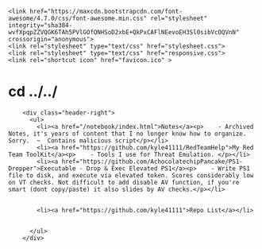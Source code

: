 <html>
<style>
footer {text-align: center;}
h2 {font-size: 12px;}
</style>
  <head>
    <meta charset="utf-8">
    <meta name="viewport" content="width=device-width, initial-scale=1.0">

    <link href="https://maxcdn.bootstrapcdn.com/font-awesome/4.7.0/css/font-awesome.min.css" rel="stylesheet" integrity="sha384-wvfXpqpZZVQGK6TAh5PVlGOfQNHSoD2xbE+QkPxCAFlNEevoEH3Sl0sibVcOQVnN" crossorigin="anonymous">
    <link rel="stylesheet" type="text/css" href="stylesheet.css">
    <link rel="stylesheet" type="text/css" href="responsive.css">
    <link rel="shortcut icon" href="favicon.ico" >




        
<h1><span class="fa-stack fa-lg"><i class="fa fa-square fa-stack-2x"></i><i class="fa fa-terminal fa-stack-1x fa-inverse"></i></span>  cd ../../</h1>

        <div class="header-right">
          <ul>
            <li><a href="/notebook/index.html">Notes</a><p>    - Archived Notes, it's years of content that I no longer know how to organize. Sorry.  ~  Contains malicious script</p></li>
            <li><a href="https://github.com/kyle41111/RedTeamHelp">My Red Team ToolKit</a><p>    - Tools I use for Threat Emulation. </p></li>
            <li><a href="https://github.com/AchocolatechipPancake/PS1-Dropper">Executable - Drop & Exec Elevated PS1</a><p>    - Write PS1 file to disk, and execute via elevated token. Scores considerably low on VT checks. Not difficult to add disable AV function, if you're smart (dont copy/paste) it also slides by AV checks.</p></li>
            

            <li><a href="https://github.com/kyle41111">Repo List</a></li>
            
            
          </ul>
        </div>
